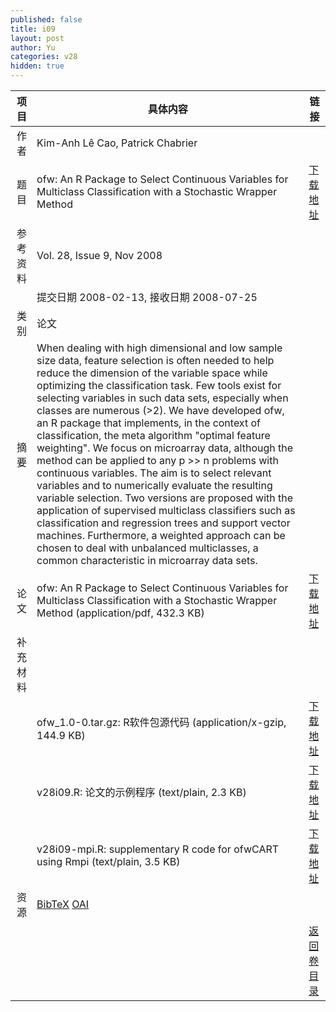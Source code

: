 ```yaml
---
published: false
title: i09
layout: post
author: Yu
categories: v28
hidden: true
---
```


| 项目 | 具体内容 | 链接 |
|---:|---|---|
| 作者 | Kim-Anh Lê Cao, Patrick Chabrier| |
| 题目 |ofw: An R Package to Select Continuous Variables for Multiclass Classification with a Stochastic Wrapper Method | [下载地址](http://www.jstatsoft.org/v28/i09/paper) |
| 参考资料 |Vol. 28, Issue 9, Nov 2008 | |
| | 提交日期 2008-02-13, 接收日期 2008-07-25| | 
| 类别 | 论文| |
| 摘要 | When dealing with high dimensional and low sample size data, feature selection is often needed to help reduce the dimension of the variable space while optimizing the classification task. Few tools exist for selecting variables in such data sets, especially when classes are numerous (&gt;2).  We have developed ofw, an R package that implements, in the context of classification, the meta algorithm "optimal feature weighting". We focus on microarray data, although the method can be applied to any p &gt;&gt; n problems with continuous variables. The aim is to select relevant variables and to numerically evaluate the resulting variable selection. Two versions are proposed with the application of supervised multiclass classifiers such as classification and regression trees and support vector machines. Furthermore, a weighted approach can be chosen to deal with unbalanced multiclasses, a common characteristic in microarray data sets.| |
| 论文 | ofw: An R Package to Select Continuous Variables for Multiclass Classification with a Stochastic Wrapper Method  (application/pdf, 432.3 KB)| [下载地址](http://www.jstatsoft.org/v28/i09/paper) |
| 补充材料 | | |
| |ofw_1.0-0.tar.gz: R软件包源代码  (application/x-gzip, 144.9 KB)|  [下载地址](http://www.jstatsoft.org/v28/i09/supp/1) |
| |v28i09.R: 论文的示例程序   (text/plain, 2.3 KB)|  [下载地址](http://www.jstatsoft.org/v28/i09/supp/2) |
| |v28i09-mpi.R: supplementary R code for ofwCART using Rmpi   (text/plain, 3.5 KB)|  [下载地址](http://www.jstatsoft.org/v28/i09/supp/3) |
| 资源 | [BibTeX](http://www.jstatsoft.org/v28/i09/bibtex) [OAI](http://www.jstatsoft.org/oai?verb=GetRecord&identifier=oai.jstatsoft/v28/i09&prefix=oai_dc)| |
| |  | [返回卷目录]({{site.baseurl}}/volume/v28.html) |